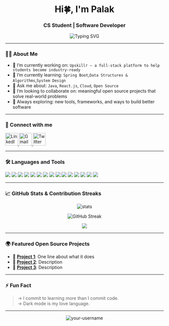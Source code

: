 <h1 align="center">Hi🍀, I'm Palak</h1>
<h3 align="center"> CS Student | Software Developer</h3>

<p align="center">
  <img src="https://readme-typing-svg.herokuapp.com?font=Fira+Code&weight=500&size=22&pause=1000&center=true&vCenter=true&width=500&lines=Full+Stack+Developer+;Writing+code+like+poetry;Java+%7C+Spring+Boot+%7C+React;Always+learning+something+new+" alt="Typing SVG" />
</p>


---

### 🧑‍💻 About Me

- 🔭 I’m currently working on: `Upskillr – a full-stack platform to help students become industry-ready`
- 🌱 I’m currently learning: `Spring Boot`,`Data Structures & Algorithms`,`System Design`
- 💬 Ask me about: `Java`, `React.js`, `Cloud`, `Open Source`
- 👯 I’m looking to collaborate on: meaningful open source projects that solve real-world problems
- 🧠 Always exploring: new tools, frameworks, and ways to build better software


---

### 🔗 Connect with me

<p align="left">
  <a href="https://www.linkedin.com/in/palak-meena-b01104245" target="_blank">
    <img src="https://cdn.jsdelivr.net/gh/devicons/devicon/icons/linkedin/linkedin-original.svg" alt="LinkedIn" width="40" height="40"/>
  </a>
  <a href="mailto:palakmeena14@gmail.com">
    <img src="https://upload.wikimedia.org/wikipedia/commons/4/4e/Gmail_Icon.png" alt="Gmail" width="40" height="40"/>
  </a>
  <a href="https://x.com/Palak_Meena14" target="_blank">
    <img src="https://cdn-icons-png.flaticon.com/512/733/733579.png" alt="Twitter" width="40" height="40"/>
  </a>
</p>

---

### 🛠️ Languages and Tools

<p align="left"> <img src="https://img.shields.io/badge/Java-ED8B00?style=for-the-badge&logo=openjdk&logoColor=white"/> <img src="https://img.shields.io/badge/Spring_Boot-6DB33F?style=for-the-badge&logo=spring-boot&logoColor=white"/> <img src="https://img.shields.io/badge/React-61DAFB?style=for-the-badge&logo=react&logoColor=black"/> <img src="https://img.shields.io/badge/JavaScript-F7DF1E?style=for-the-badge&logo=javascript&logoColor=black"/> <img src="https://img.shields.io/badge/Python-3776AB?style=for-the-badge&logo=python&logoColor=white"/> <img src="https://img.shields.io/badge/MySQL-005C84?style=for-the-badge&logo=mysql&logoColor=white"/> <img src="https://img.shields.io/badge/MongoDB-4EA94B?style=for-the-badge&logo=mongodb&logoColor=white"/> <img src="https://img.shields.io/badge/HTML5-E34F26?style=for-the-badge&logo=html5&logoColor=white"/> <img src="https://img.shields.io/badge/CSS3-1572B6?style=for-the-badge&logo=css3&logoColor=white"/> <img src="https://img.shields.io/badge/Git-F05032?style=for-the-badge&logo=git&logoColor=white"/> <img src="https://img.shields.io/badge/GitHub-181717?style=for-the-badge&logo=github&logoColor=white"/> <img src="https://img.shields.io/badge/Figma-F24E1E?style=for-the-badge&logo=figma&logoColor=white"/> <img src="https://img.shields.io/badge/Canva-00C4CC?style=for-the-badge&logo=canva&logoColor=white"/> <img src="https://img.shields.io/badge/Postman-FF6C37?style=for-the-badge&logo=postman&logoColor=white"/> <img src="https://img.shields.io/badge/VS%20Code-007ACC?style=for-the-badge&logo=visual-studio-code&logoColor=white"/> </p>

---

### 📈 GitHub Stats & Contribution Streaks

<p align="center">
  <img src="https://github-readme-stats.vercel.app/api?username=Palakmeena&show_icons=true&theme=tokyonight" alt="stats" />
</p>

<p align="center">
  <img src="https://github-readme-streak-stats-eight.vercel.app/?user=palakmeena&theme=radical" alt="GitHub Streak" />
</p>


<p align="center">
  <img src="https://github-profile-summary-cards.vercel.app/api/cards/profile-details?username=Palakmeena&theme=tokyonight" />
</p>

---

### 🌍 Featured Open Source Projects

- 🔗 [**Project 1**](https://github.com/your-username/project1): One line about what it does
- 🔗 [**Project 2**](https://github.com/your-username/project2): Description
- 🔗 [**Project 3**](https://github.com/your-username/project3): Description

---




### ⚡ Fun Fact

> -> I commit to learning more than I commit code.  
> -> Dark mode is my love language.

---

<p align="center"> 
  <img src="https://komarev.com/ghpvc/?username=your-username&label=Profile%20views&color=0e75b6&style=flat" alt="your-username" />
</p>
